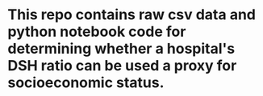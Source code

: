 # This repo contains raw csv data and python notebook code for determining whether a hospital's DSH ratio can be used a proxy for socioeconomic status.
